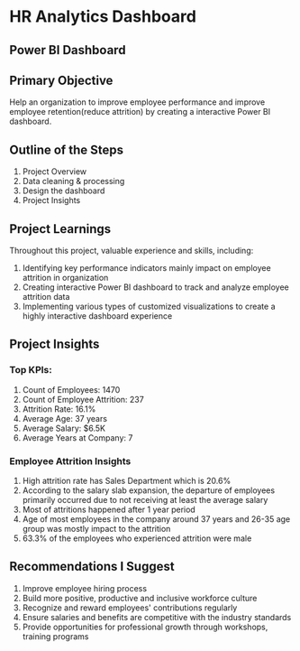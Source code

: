 # HR Analytics Dashboard
## Power BI Dashboard
## Primary Objective

Help an organization to improve employee performance and improve employee retention(reduce attrition) by creating a interactive Power BI dashboard.

## Outline of the Steps

1. Project Overview
2. Data cleaning & processing
3. Design the dashboard
4. Project Insights

## Project Learnings

Throughout this project, valuable experience and skills, including:

1. Identifying key performance indicators mainly impact on employee attrition in organization
2. Creating interactive Power BI dashboard to track and analyze employee attrition data
3. Implementing various types of customized visualizations to create a highly interactive dashboard experience

## Project Insights

### Top KPIs:

1. Count of Employees: 1470
2. Count of Employee Attrition: 237
3. Attrition Rate: 16.1%
4. Average Age: 37 years
5. Average Salary: $6.5K
6. Average Years at Company: 7

### Employee Attrition Insights

1. High attrition rate has Sales Department which is 20.6%
2. According to the salary slab expansion, the departure of employees primarily occurred due to not receiving at least the average salary
3. Most of attritions happened after 1 year period
4. Age of most employees in the company around 37 years and 26-35 age group was mostly impact to the attrition
5. 63.3% of the employees who experienced attrition were male

## Recommendations I Suggest

1. Improve employee hiring process
2. Build more positive, productive and inclusive workforce culture
3. Recognize and reward employees' contributions regularly
4. Ensure salaries and benefits are competitive with the industry standards
5. Provide opportunities for professional growth through workshops, training programs

